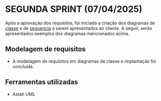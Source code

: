 # SEGUNDA SPRINT (07/04/2025)

Após a aprovação dos requisitos, foi iniciada a criação dos diagramas de [classe](https://github.com/ChristianFernandesLemos/Suporte-T-cnico/blob/main/Backlog/Diagramas/Classe%20chamados.asta) e de [sequencia](https://github.com/ChristianFernandesLemos/Suporte-T-cnico/blob/main/Backlog/Diagramas/Chamados%20Sequencia.asta) a serem apresentados ao cliente. A seguir, serão apresentados exemplos dos diagramas mencionados acima.

## Modelagem de requisitos
* A modelagem de requisitos em diagramas de classe e implantação foi concluída.

## Ferramentas utilizadas
* Astah UML

